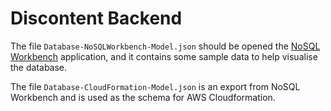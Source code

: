 # Discontent Backend

The file `Database-NoSQLWorkbench-Model.json` should be opened the [NoSQL Workbench](https://docs.aws.amazon.com/amazondynamodb/latest/developerguide/workbench.html) application, and it contains some sample data to help visualise the database.

The file `Database-CloudFormation-Model.json` is an export from NoSQL Workbench and is used as the schema for AWS Cloudformation.
